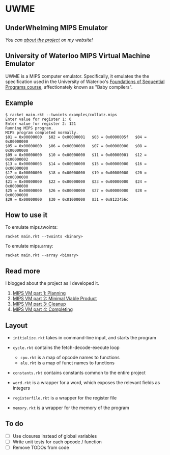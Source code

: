 # UWME

## UnderWhelming MIPS Emulator
_You can [about the project](https://ckuhl.com/portfolio/mips-vm/) on my
website!_


## University of Waterloo MIPS Virtual Machine Emulator

UWME is a MIPS computer emulator. Specifically, it emulates the the
specification used in the University of Waterloo's [Foundations of Sequential
Programs course](https://www.student.cs.uwaterloo.ca/~cs241/), affectionately
known as "Baby compilers".


## Example

```
$ racket main.rkt --twoints examples/collatz.mips
Enter value for register 1: 0
Enter value for register 2: 121
Running MIPS program.
MIPS program completed normally.
$01 = 0x00000000   $02 = 0x00000001   $03 = 0x0000005f   $04 = 0x00000000   
$05 = 0x00000000   $06 = 0x00000000   $07 = 0x00000000   $08 = 0x00000000   
$09 = 0x00000000   $10 = 0x00000000   $11 = 0x00000001   $12 = 0x00000002   
$13 = 0x00000003   $14 = 0x00000000   $15 = 0x00000000   $16 = 0x00000000   
$17 = 0x00000000   $18 = 0x00000000   $19 = 0x00000000   $20 = 0x00000000   
$21 = 0x00000000   $22 = 0x00000000   $23 = 0x00000000   $24 = 0x00000000   
$25 = 0x00000000   $26 = 0x00000000   $27 = 0x00000000   $28 = 0x00000000   
$29 = 0x00000000   $30 = 0x01000000   $31 = 0x8123456c
```


## How to use it

To emulate mips.twoints:

`racket main.rkt --twoints <binary>`


To emulate mips.array:

`racket main.rkt --array <binary>`


## Read more

I blogged about the project as I developed it.

1. [MIPS VM part 1: Planning](https://ckuhl.com/blog/mips-vm-planning/)
2. [MIPS VM part 2: Minimal Viable Product](https://ckuhl.com/blog/mips-vm-minimal-viable-product/)
3. [MIPS VM part 3: Cleanup](https://ckuhl.com/blog/mips-vm-cleanup/)
4. [MIPS VM part 4: Completing](https://ckuhl.com/blog/mips-vm-completing/)


## Layout

- `initialize.rkt` takes in command-line input, and starts the program
- `cycle.rkt` contains the fetch-decode-execute loop
  - `cpu.rkt` is a map of opcode names to functions
  - `alu.rkt` is a map of funct names to functions
- `constants.rkt` contains constants common to the entire project

- `word.rkt` is a wrapper for a word, which exposes the relevant fields as integers
- `registerfile.rkt` is a wrapper for the register file
- `memory.rkt` is a wrapper for the memory of the program


## To do

- [ ] Use closures instead of global variables
- [ ] Write unit tests for each opcode / function
- [ ] Remove TODOs from code
